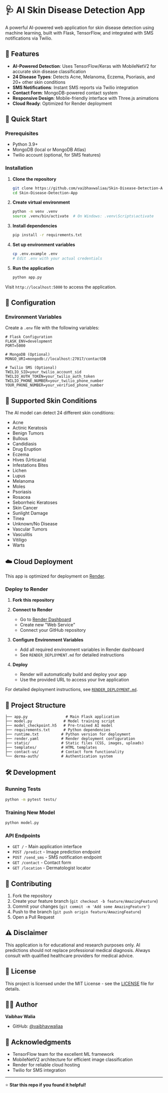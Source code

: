 # 🩺 AI Skin Disease Detection App

A powerful AI-powered web application for skin disease detection using machine learning, built with Flask, TensorFlow, and integrated with SMS notifications via Twilio.

## 🌟 Features

- **AI-Powered Detection**: Uses TensorFlow/Keras with MobileNetV2 for accurate skin disease classification
- **24 Disease Types**: Detects Acne, Melanoma, Eczema, Psoriasis, and 20+ other skin conditions
- **SMS Notifications**: Instant SMS reports via Twilio integration
- **Contact Form**: MongoDB-powered contact system
- **Responsive Design**: Mobile-friendly interface with Three.js animations
- **Cloud Ready**: Optimized for Render deployment

## 🚀 Quick Start

### Prerequisites
- Python 3.9+
- MongoDB (local or MongoDB Atlas)
- Twilio account (optional, for SMS features)

### Installation

1. **Clone the repository**
   ```bash
   git clone https://github.com/vaibhavwaliaa/Skin-Disease-Detection-App.git
   cd Skin-Disease-Detection-App
   ```

2. **Create virtual environment**
   ```bash
   python -m venv .venv
   source .venv/bin/activate  # On Windows: .venv\Scripts\activate
   ```

3. **Install dependencies**
   ```bash
   pip install -r requirements.txt
   ```

4. **Set up environment variables**
   ```bash
   cp .env.example .env
   # Edit .env with your actual credentials
   ```

5. **Run the application**
   ```bash
   python app.py
   ```

Visit `http://localhost:5000` to access the application.

## 🔧 Configuration

### Environment Variables

Create a `.env` file with the following variables:

```env
# Flask Configuration
FLASK_ENV=development
PORT=5000

# MongoDB (Optional)
MONGO_URI=mongodb://localhost:27017/contactDB

# Twilio SMS (Optional)
TWILIO_SID=your_twilio_account_sid
TWILIO_AUTH_TOKEN=your_twilio_auth_token
TWILIO_PHONE_NUMBER=your_twilio_phone_number
YOUR_PHONE_NUMBER=your_verified_phone_number
```

## 🏥 Supported Skin Conditions

The AI model can detect 24 different skin conditions:

- Acne
- Actinic Keratosis  
- Benign Tumors
- Bullous
- Candidiasis
- Drug Eruption
- Eczema
- Hives (Urticaria)
- Infestations Bites
- Lichen
- Lupus
- Melanoma
- Moles
- Psoriasis
- Rosacea
- Seborrheic Keratoses
- Skin Cancer
- Sunlight Damage
- Tinea
- Unknown/No Disease
- Vascular Tumors
- Vasculitis
- Vitiligo
- Warts

## ☁️ Cloud Deployment

This app is optimized for deployment on [Render](https://render.com/).

### Deploy to Render

1. **Fork this repository**
2. **Connect to Render**
   - Go to [Render Dashboard](https://dashboard.render.com/)
   - Create new "Web Service"
   - Connect your GitHub repository

3. **Configure Environment Variables**
   - Add all required environment variables in Render dashboard
   - See `RENDER_DEPLOYMENT.md` for detailed instructions

4. **Deploy**
   - Render will automatically build and deploy your app
   - Use the provided URL to access your live application

For detailed deployment instructions, see [`RENDER_DEPLOYMENT.md`](RENDER_DEPLOYMENT.md).

## 📁 Project Structure

```
├── app.py                 # Main Flask application
├── model.py              # Model training script
├── model_checkpoint.h5   # Pre-trained AI model
├── requirements.txt      # Python dependencies
├── runtime.txt          # Python version for deployment
├── render.yaml          # Render deployment configuration
├── static/              # Static files (CSS, images, uploads)
├── templates/           # HTML templates
├── contact-us/          # Contact form functionality
└── derma-auth/          # Authentication system
```

## 🛠️ Development

### Running Tests
```bash
python -m pytest tests/
```

### Training New Model
```bash
python model.py
```

### API Endpoints

- `GET /` - Main application interface
- `POST /predict` - Image prediction endpoint
- `POST /send_sms` - SMS notification endpoint
- `GET /contact` - Contact form
- `GET /location` - Dermatologist locator

## 🤝 Contributing

1. Fork the repository
2. Create your feature branch (`git checkout -b feature/AmazingFeature`)
3. Commit your changes (`git commit -m 'Add some AmazingFeature'`)
4. Push to the branch (`git push origin feature/AmazingFeature`)
5. Open a Pull Request

## ⚠️ Disclaimer

This application is for educational and research purposes only. AI predictions should not replace professional medical diagnosis. Always consult with qualified healthcare providers for medical advice.

## 📄 License

This project is licensed under the MIT License - see the [LICENSE](LICENSE) file for details.

## 👨‍💻 Author

**Vaibhav Walia**
- GitHub: [@vaibhavwaliaa](https://github.com/vaibhavwaliaa)

## 🙏 Acknowledgments

- TensorFlow team for the excellent ML framework
- MobileNetV2 architecture for efficient image classification
- Render for reliable cloud hosting
- Twilio for SMS integration

---

⭐ **Star this repo if you found it helpful!**